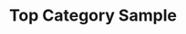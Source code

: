 ---
title: Top Category Sample
menu:
  sidebar:
    name: Cloud
    identifier: cloud
    weight: 21
---